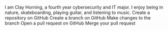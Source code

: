 I am Clay Horning, a fourth year cybersecurity and IT major. I enjoy being in nature, skateboarding, playing guitar, and listening to music.
 Create a repository on GitHub
 Create a branch on GitHub
 Make changes to the branch
 Open a pull request on GitHub
 Merge your pull request
